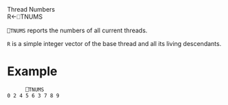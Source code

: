 <div class="heading">
  <div class="name">Thread Numbers</div>
  <div class="command">R←⎕TNUMS</div>
</div>

`⎕TNUMS` reports the numbers of all current threads.

`R` is a simple integer vector of the base thread and all its living descendants.

# Example
```apl
      ⎕TNUMS
0 2 4 5 6 3 7 8 9
```
